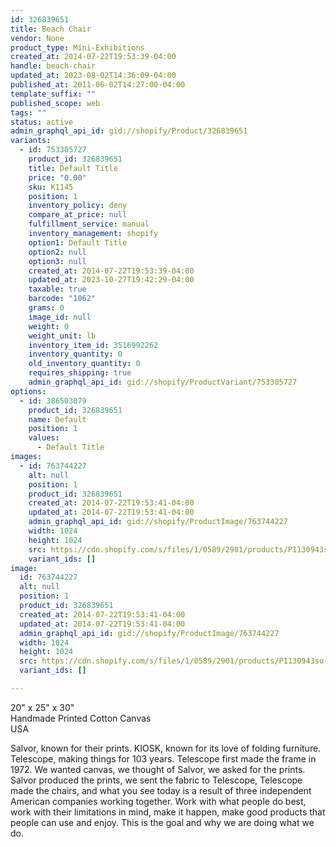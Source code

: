 ```yaml
---
id: 326839651
title: Beach Chair
vendor: None
product_type: Mini-Exhibitions
created_at: 2014-07-22T19:53:39-04:00
handle: beach-chair
updated_at: 2023-08-02T14:36:09-04:00
published_at: 2011-06-02T14:27:00-04:00
template_suffix: ""
published_scope: web
tags: ""
status: active
admin_graphql_api_id: gid://shopify/Product/326839651
variants:
  - id: 753305727
    product_id: 326839651
    title: Default Title
    price: "0.00"
    sku: K1145
    position: 1
    inventory_policy: deny
    compare_at_price: null
    fulfillment_service: manual
    inventory_management: shopify
    option1: Default Title
    option2: null
    option3: null
    created_at: 2014-07-22T19:53:39-04:00
    updated_at: 2023-10-27T19:42:29-04:00
    taxable: true
    barcode: "1062"
    grams: 0
    image_id: null
    weight: 0
    weight_unit: lb
    inventory_item_id: 3516992262
    inventory_quantity: 0
    old_inventory_quantity: 0
    requires_shipping: true
    admin_graphql_api_id: gid://shopify/ProductVariant/753305727
options:
  - id: 386503079
    product_id: 326839651
    name: Default
    position: 1
    values:
      - Default Title
images:
  - id: 763744227
    alt: null
    position: 1
    product_id: 326839651
    created_at: 2014-07-22T19:53:41-04:00
    updated_at: 2014-07-22T19:53:41-04:00
    admin_graphql_api_id: gid://shopify/ProductImage/763744227
    width: 1024
    height: 1024
    src: https://cdn.shopify.com/s/files/1/0589/2901/products/P1130943so.jpeg?v=1406073221
    variant_ids: []
image:
  id: 763744227
  alt: null
  position: 1
  product_id: 326839651
  created_at: 2014-07-22T19:53:41-04:00
  updated_at: 2014-07-22T19:53:41-04:00
  admin_graphql_api_id: gid://shopify/ProductImage/763744227
  width: 1024
  height: 1024
  src: https://cdn.shopify.com/s/files/1/0589/2901/products/P1130943so.jpeg?v=1406073221
  variant_ids: []

---
```


20" x 25" x 30"  
Handmade Printed Cotton Canvas  
USA

Salvor, known for their prints. KIOSK, known for its love of folding furniture. Telescope, making things for 103 years. Telescope first made the frame in 1972. We wanted canvas, we thought of Salvor, we asked for the prints. Salvor produced the prints, we sent the fabric to Telescope, Telescope made the chairs, and what you see today is a result of three independent American companies working together. Work with what people do best, work with their limitations in mind, make it happen, make good products that people can use and enjoy. This is the goal and why we are doing what we do.